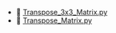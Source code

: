 * 📄 [Transpose_3x3_Matrix.py](Transpose_3x3_Matrix.py)
* 📄 [Transpose_Matrix.py](Transpose_Matrix.py)
